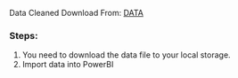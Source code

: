 Data Cleaned Download From: [DATA](https://drive.google.com/drive/folders/18_DDWC1lnadj04MDOe-UaMmNOwN5sDst?usp=drive_link)

### Steps:
1. You need to download the data file to your local storage.
2. Import data into PowerBI